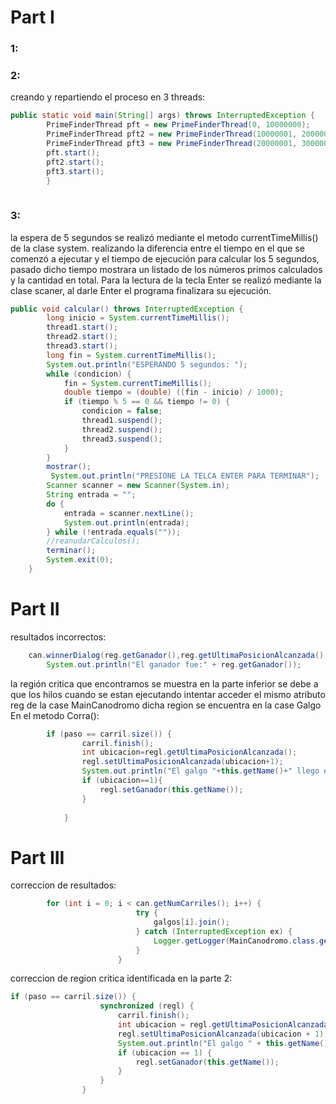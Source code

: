 # Part I
### 1: 



### 2: 
creando y repartiendo el proceso en 3 threads: 
```java
public static void main(String[] args) throws InterruptedException {
        PrimeFinderThread pft = new PrimeFinderThread(0, 10000000);
        PrimeFinderThread pft2 = new PrimeFinderThread(10000001, 20000000);
        PrimeFinderThread pft3 = new PrimeFinderThread(20000001, 30000000);
        pft.start();
        pft2.start();
        pft3.start();
        }
		
```        
### 3:
la espera de 5 segundos se realizó mediante el metodo currentTimeMillis() de la clase system. realizando la diferencia entre el tiempo en el que se comenzó a ejecutar y el tiempo de ejecución para calcular los 5 segundos, pasado dicho tiempo mostrara un listado de los 
números primos calculados y la cantidad en total.
Para la lectura de la tecla Enter se realizó mediante la clase scaner, al darle Enter el programa finalizara su ejecución.


```java
public void calcular() throws InterruptedException {
        long inicio = System.currentTimeMillis();
        thread1.start();
        thread2.start();
        thread3.start();
        long fin = System.currentTimeMillis();
        System.out.println("ESPERANDO 5 segundos: ");
        while (condicion) {
            fin = System.currentTimeMillis();
            double tiempo = (double) ((fin - inicio) / 1000);
            if (tiempo % 5 == 0 && tiempo != 0) {
                condicion = false;
                thread1.suspend();
                thread2.suspend();
                thread3.suspend();
            }
        }
        mostrar();
         System.out.println("PRESIONE LA TELCA ENTER PARA TERMINAR");
        Scanner scanner = new Scanner(System.in);
        String entrada = "";
        do {
            entrada = scanner.nextLine();
            System.out.println(entrada);
        } while (!entrada.equals(""));
        //reanudarCalculos();
        terminar();
        System.exit(0);
    }		
```   

# Part II 
resultados incorrectos: 
```java
	can.winnerDialog(reg.getGanador(),reg.getUltimaPosicionAlcanzada() - 1); 
        System.out.println("El ganador fue:" + reg.getGanador());              
```   
la región critica que encontramos se muestra en la parte inferior se debe a que los hilos cuando se estan ejecutando intentar acceder el mismo atributo reg de la case MainCanodromo dicha region se encuentra en la case Galgo En el metodo Corra():
 
```java
    	if (paso == carril.size()) {						
				carril.finish();
				int ubicacion=regl.getUltimaPosicionAlcanzada();
				regl.setUltimaPosicionAlcanzada(ubicacion+1);
				System.out.println("El galgo "+this.getName()+" llego en la posicion "+ubicacion);
				if (ubicacion==1){
					regl.setGanador(this.getName());
				}
				
			}
```   

# Part III
correccion de resultados: 
```java
    	for (int i = 0; i < can.getNumCarriles(); i++) {
                            try {
                                galgos[i].join();
                            } catch (InterruptedException ex) {
                                Logger.getLogger(MainCanodromo.class.getName()).log(Level.SEVERE, null, ex);
                            }
                        }
```
correccion de region critica identificada en la parte 2:
```java
if (paso == carril.size()) {
                    synchronized (regl) {
                        carril.finish();
                        int ubicacion = regl.getUltimaPosicionAlcanzada();
                        regl.setUltimaPosicionAlcanzada(ubicacion + 1);
                        System.out.println("El galgo " + this.getName() + " llego en la posicion " + ubicacion);
                        if (ubicacion == 1) {
                            regl.setGanador(this.getName());
                        }
                    }
                }
```
